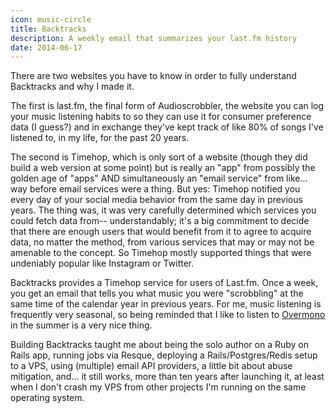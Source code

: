 ```yaml
---
icon: music-circle
title: Backtracks
description: A weekly email that summarizes your last.fm history
date: 2014-06-17
---
```


There are two websites you have to know in order to fully understand Backtracks and why I made it.

The first is last.fm, the final form of Audioscrobbler, the website you can log your music listening habits to so they can use it for consumer preference data (I guess?) and in exchange they've kept track of like 80% of songs I've listened to, in my life, for the past 20 years.

The second is Timehop, which is only sort of a website (though they did build a web version at some point) but is really an "app" from possibly the golden age of "apps" AND simultaneously an "email service" from like... way before email services were a thing. But yes: Timehop notified you every day of your social media behavior from the same day in previous years. The thing was, it was very carefully determined which services you could fetch data from-- understandably; it's a big commitment to decide that there are enough users that would benefit from it to agree to acquire data, no matter the method, from various services that may or may not be amenable to the concept. So Timehop mostly supported things that were undeniably popular like Instagram or Twitter.

Backtracks provides a Timehop service for users of Last.fm. Once a week, you get an email that tells you what music you were "scrobbling" at the same time of the calendar year in previous years. For me, music listening is frequently very seasonal, so being reminded that I like to listen to [Overmono](https://overmono.bandcamp.com) in the summer is a very nice thing.

Building Backtracks taught me about being the solo author on a Ruby on Rails app, running jobs via Resque, deploying a Rails/Postgres/Redis setup to a VPS, using (multiple) email API providers, a little bit about abuse mitigation, and... it still works, more than ten years after launching it, at least when I don't crash my VPS from other projects I'm running on the same operating system.
